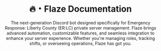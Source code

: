 <div align="center">

# 🔥・**Flaze Documentation**
The next-generation Discord bot designed specifically for Emergency Response: Liberty County (ER:LC) private server management. Flaze brings advanced automation, customizable features, and seamless integration to enhance your server experience. Whether you're managing roles, tracking shifts, or overseeing operations, Flaze has got you.

